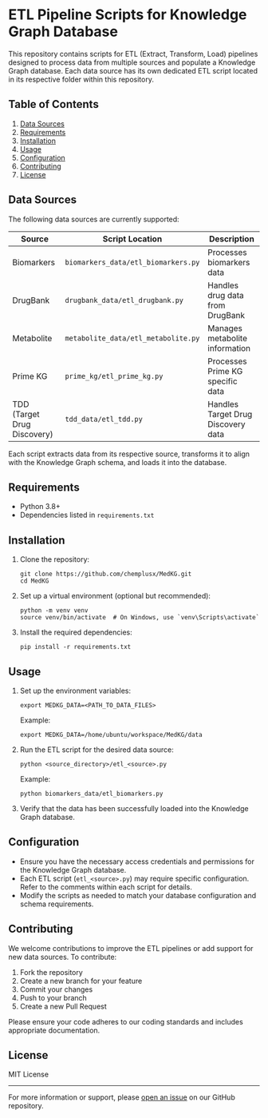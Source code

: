 # ETL Pipeline Scripts for Knowledge Graph Database

This repository contains scripts for ETL (Extract, Transform, Load) pipelines designed to process data from multiple sources and populate a Knowledge Graph database. Each data source has its own dedicated ETL script located in its respective folder within this repository.

## Table of Contents

1. [Data Sources](#data-sources)
2. [Requirements](#requirements)
3. [Installation](#installation)
4. [Usage](#usage)
5. [Configuration](#configuration)
6. [Contributing](#contributing)
7. [License](#license)

## Data Sources

The following data sources are currently supported:

| Source | Script Location | Description |
|--------|-----------------|-------------|
| Biomarkers | `biomarkers_data/etl_biomarkers.py` | Processes biomarkers data |
| DrugBank | `drugbank_data/etl_drugbank.py` | Handles drug data from DrugBank |
| Metabolite | `metabolite_data/etl_metabolite.py` | Manages metabolite information |
| Prime KG | `prime_kg/etl_prime_kg.py` | Processes Prime KG specific data |
| TDD (Target Drug Discovery) | `tdd_data/etl_tdd.py` | Handles Target Drug Discovery data |

Each script extracts data from its respective source, transforms it to align with the Knowledge Graph schema, and loads it into the database.

## Requirements

- Python 3.8+
- Dependencies listed in `requirements.txt`

## Installation

1. Clone the repository:
   ```
   git clone https://github.com/chemplusx/MedKG.git
   cd MedKG
   ```

2. Set up a virtual environment (optional but recommended):
   ```
   python -m venv venv
   source venv/bin/activate  # On Windows, use `venv\Scripts\activate`
   ```

3. Install the required dependencies:
   ```
   pip install -r requirements.txt
   ```

## Usage

1. Set up the environment variables:
   ```
   export MEDKG_DATA=<PATH_TO_DATA_FILES>
   ```
   Example:
   ```
   export MEDKG_DATA=/home/ubuntu/workspace/MedKG/data
   ```

2. Run the ETL script for the desired data source:
   ```
   python <source_directory>/etl_<source>.py
   ```
   Example:
   ```
   python biomarkers_data/etl_biomarkers.py
   ```

3. Verify that the data has been successfully loaded into the Knowledge Graph database.

## Configuration

- Ensure you have the necessary access credentials and permissions for the Knowledge Graph database.
- Each ETL script (`etl_<source>.py`) may require specific configuration. Refer to the comments within each script for details.
- Modify the scripts as needed to match your database configuration and schema requirements.

## Contributing

We welcome contributions to improve the ETL pipelines or add support for new data sources. To contribute:

1. Fork the repository
2. Create a new branch for your feature
3. Commit your changes
4. Push to your branch
5. Create a new Pull Request

Please ensure your code adheres to our coding standards and includes appropriate documentation.

## License

MIT License

---

For more information or support, please [open an issue](https://github.com/chemplusx/MedKG/issues) on our GitHub repository.
